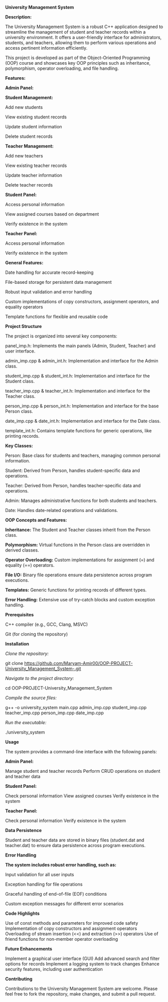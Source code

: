 **University Management System**

**Description:**

The University Management System is a robust C++ application designed to streamline the management of student and teacher records within a university environment. It offers a user-friendly interface for administrators, students, and teachers, allowing them to perform various operations and access pertinent information efficiently.

This project is developed as part of the Object-Oriented Programming (OOP) course and showcases key OOP principles such as inheritance, polymorphism, operator overloading, and file handling.

**Features:**

**Admin Panel:**

**Student Management:**

Add new students

View existing student records

Update student information

Delete student records


**Teacher Management:**

Add new teachers

View existing teacher records

Update teacher information

Delete teacher records


**Student Panel:**

Access personal information

View assigned courses based on department

Verify existence in the system


**Teacher Panel:**

Access personal information

Verify existence in the system


**General Features:**

Date handling for accurate record-keeping

File-based storage for persistent data management

Robust input validation and error handling

Custom implementations of copy constructors, assignment operators, and equality operators

Template functions for flexible and reusable code

**Project Structure**

The project is organized into several key components:

panel_imp.h: Implements the main panels (Admin, Student, Teacher) and user interface.

admin_imp.cpp & admin_int.h: Implementation and interface for the Admin class.

student_imp.cpp & student_int.h: Implementation and interface for the Student class.

teacher_imp.cpp & teacher_int.h: Implementation and interface for the Teacher class.

person_imp.cpp & person_int.h: Implementation and interface for the base Person class.

date_imp.cpp & date_int.h: Implementation and interface for the Date class.

template_int.h: Contains template functions for generic operations, like printing records.

**Key Classes:**

Person: Base class for students and teachers, managing common personal information.

Student: Derived from Person, handles student-specific data and operations.

Teacher: Derived from Person, handles teacher-specific data and operations.

Admin: Manages administrative functions for both students and teachers.

Date: Handles date-related operations and validations.

**OOP Concepts and Features:**

**Inheritance:** The Student and Teacher classes inherit from the Person class.

**Polymorphism:** Virtual functions in the Person class are overridden in derived classes.

**Operator Overloading:** Custom implementations for assignment (=) and equality (==) operators.

**File I/O:** Binary file operations ensure data persistence across program executions.

**Templates:** Generic functions for printing records of different types.

**Error Handling:** Extensive use of try-catch blocks and custom exception handling.

**Prerequisites**

C++ compiler (e.g., GCC, Clang, MSVC)

Git (for cloning the repository)

**Installation**

_Clone the repository:_


git clone https://github.com/Maryam-Amir00/OOP-PROJECT-University_Management_System-.git

_Navigate to the project directory:_


cd OOP-PROJECT-University_Management_System

_Compile the source files:_


g++ -o university_system main.cpp admin_imp.cpp student_imp.cpp teacher_imp.cpp person_imp.cpp date_imp.cpp

_Run the executable:_


./university_system

**Usage**

The system provides a command-line interface with the following panels:

**Admin Panel:**

Manage student and teacher records
Perform CRUD operations on student and teacher data

**Student Panel:**

Check personal information
View assigned courses
Verify existence in the system

**Teacher Panel:**

Check personal information
Verify existence in the system

**Data Persistence**

Student and teacher data are stored in binary files (student.dat and teacher.dat) to ensure data persistence across program executions.

**Error Handling**

**The system includes robust error handling, such as:**

Input validation for all user inputs

Exception handling for file operations

Graceful handling of end-of-file (EOF) conditions

Custom exception messages for different error scenarios

**Code Highlights**

Use of const methods and parameters for improved code safety
Implementation of copy constructors and assignment operators
Overloading of stream insertion (<<) and extraction (>>) operators
Use of friend functions for non-member operator overloading

**Future Enhancements**

Implement a graphical user interface (GUI)
Add advanced search and filter options for records
Implement a logging system to track changes
Enhance security features, including user authentication

**Contributing**

Contributions to the University Management System are welcome. Please feel free to fork the repository, make changes, and submit a pull request.
